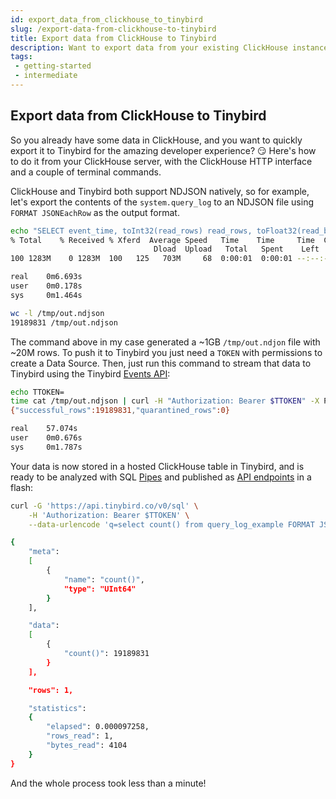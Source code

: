 ```yaml
---
id: export_data_from_clickhouse_to_tinybird
slug: /export-data-from-clickhouse-to-tinybird
title: Export data from ClickHouse to Tinybird
description: Want to export data from your existing ClickHouse instance to Tinybird's hosted ClickHouse? Here's how to do it.
tags: 
 - getting-started
 - intermediate
---
```


## Export data from ClickHouse to Tinybird
So you already have some data in ClickHouse, and you want to quickly export it to Tinybird for the amazing developer experience? 😏 Here's how to do it from your ClickHouse server, with the ClickHouse HTTP interface and a couple of terminal commands. 

ClickHouse and Tinybird both support NDJSON natively, so for example, let's export the contents of the ``system.query_log`` to an NDJSON file using ``FORMAT JSONEachRow`` as the output format.

```bash
echo "SELECT event_time, toInt32(read_rows) read_rows, toFloat32(read_bytes) read_bytes FROM system.query_log WHERE event_time > now() - INTERVAL 1 YEAR FORMAT JSONEachRow" | curl 'http://localhost:8123/' --data-binary @- > /tmp/out.ndjson
% Total    % Received % Xferd  Average Speed   Time    Time     Time  Current
                                Dload  Upload   Total   Spent    Left  Speed
100 1283M    0 1283M  100   125   703M     68  0:00:01  0:00:01 --:--:--  703M

real	0m6.693s
user	0m0.178s
sys	    0m1.464s

wc -l /tmp/out.ndjson
19189831 /tmp/out.ndjson
```

The command above in my case generated a ~1GB ``/tmp/out.ndjon`` file with ~20M rows. To push it to Tinybird you just need a ``TOKEN`` with permissions to create a Data Source. Then, just run this command to stream that data to Tinybird using the Tinybird [Events API](https://www.tinybird.co/docs/api-reference/events-api.html):

```bash
echo TTOKEN=
time cat /tmp/out.ndjson | curl -H "Authorization: Bearer $TTOKEN" -X POST --data-binary @- https://api.tinybird.co/v0/events?name=query_log_example
{"successful_rows":19189831,"quarantined_rows":0}

real	57.074s
user	0m0.676s
sys	    0m1.787s
```

Your data is now stored in a hosted ClickHouse table in Tinybird, and is ready to be analyzed with SQL [Pipes](https://www.tinybird.co/docs/concepts/pipes.html) and published as [API endpoints](https://www.tinybird.co/docs/concepts/apis.html) in a flash:

```bash
curl -G 'https://api.tinybird.co/v0/sql' \
    -H 'Authorization: Bearer $TTOKEN' \
    --data-urlencode 'q=select count() from query_log_example FORMAT JSON'

{
    "meta":
    [
        {
            "name": "count()",
            "type": "UInt64"
        }
    ],

    "data":
    [
        {
            "count()": 19189831
        }
    ],

    "rows": 1,

    "statistics":
    {
        "elapsed": 0.000097258,
        "rows_read": 1,
        "bytes_read": 4104
    }
}
```

And the whole process took less than a minute!